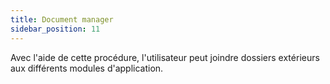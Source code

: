 ```yaml
---
title: Document manager
sidebar_position: 11
---
```


Avec l'aide de cette procédure, l'utilisateur peut joindre dossiers extérieurs aux différents modules d'application.







